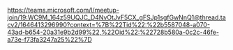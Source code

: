 https://teams.microsoft.com/l/meetup-join/19:WC9M_164z59UQJC_D4NvOtJvF5CX_gFSJp1sgfGwNnQ1@thread.tacv2/1646413296990?context=%7B%22Tid%22:%22b5587048-a070-43ad-b654-20a31e9b2d99%22,%22Oid%22:%22728b580a-0c2c-46fe-a73e-f73fa3247a25%22%7D